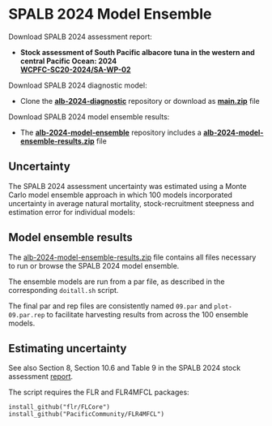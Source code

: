 # SPALB 2024 Model Ensemble

Download SPALB 2024 assessment report:

- **Stock assessment of South Pacific albacore tuna in the western and central Pacific Ocean: 2024**\
  **[WCPFC-SC20-2024/SA-WP-02](https://meetings.wcpfc.int/node/23119)**

Download SPALB 2024 diagnostic model:

- Clone the **[alb-2024-diagnostic](https://github.com/PacificCommunity/ofp-sam-alb-2024-diagnostic)** repository or download as **[main.zip](https://github.com/PacificCommunity/ofp-sam-alb-2024-diagnostic/archive/refs/heads/main.zip)** file

Download SPALB 2024 model ensemble results:

- The **[alb-2024-model-ensemble](https://github.com/PacificCommunity/ofp-sam-alb-2024-model-ensemble)** repository includes a **[alb-2024-model-ensemble-results.zip](https://github.com/PacificCommunity/ofp-sam-alb-2024-model-ensemble/releases/download/file/alb-2024-model-ensemble-results.zip)** file

## Uncertainty

The SPALB 2024 assessment uncertainty was estimated using a Monte Carlo model ensemble approach in which 100 models incorporated uncertainty in average natural mortality, stock-recruitment steepness and
estimation error for individual models:

## Model ensemble results

The [alb-2024-model-ensemble-results.zip](https://github.com/PacificCommunity/ofp-sam-alb-2024-model-ensemble/releases/download/file/alb-2024-model-ensemble-results.zip) file contains all files necessary to run or browse the SPALB 2024 model ensemble.

The ensemble models are run from a par file, as described in the corresponding `doitall.sh` script.

The final par and rep files are consistently named `09.par` and `plot-09.par.rep` to facilitate harvesting results from across the 100 ensemble models.

## Estimating uncertainty

See also Section 8, Section 10.6 and Table 9 in the SPALB 2024 stock assessment [report](https://meetings.wcpfc.int/node/23119).

The script requires the FLR and FLR4MFCL packages:
```
install_github("flr/FLCore")
install_github("PacificCommunity/FLR4MFCL")
```

